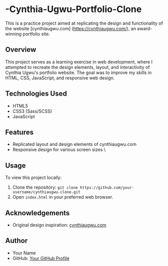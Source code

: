 # -Cynthia-Ugwu-Portfolio-Clone
This is a practice project aimed at replicating the design and functionality of the website [cynthiaugwu.com] (https://cynthiaugwu.com/), an award-winning portfolio site.

## Overview

This project serves as a learning exercise in web development, where I attempted to recreate the design elements, layout, and interactivity of Cynthia Ugwu's portfolio website. The goal was to improve my skills in HTML, CSS, JavaScript, and responsive web design.


## Technologies Used

- HTML5
- CSS3 (Sass/SCSS)
- JavaScript

## Features

- Replicated layout and design elements of cynthiaugwu.com
- Responsive design for various screen sizes
\

## Usage

To view this project locally:

1. Clone the repository: `git clone https://github.com/your-username/cynthiaugwu-clone.git`
2. Open `index.html` in your preferred web browser.

## Acknowledgements

- Original design inspiration: [cynthiaugwu.com](https://cynthiaugwu.com/)



## Author

- Your Name
- GitHub: [Your GitHub Profile](https://github.com/aboutzabi)


